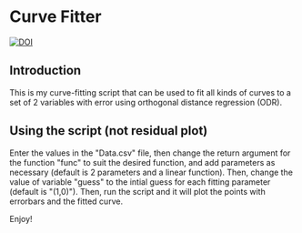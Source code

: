 # Curve Fitter
[![DOI](https://zenodo.org/badge/284038535.svg)](https://zenodo.org/badge/latestdoi/284038535)
## Introduction
This is my curve-fitting script that can be used to fit all kinds of curves to a set of 2 variables with error using orthogonal distance regression (ODR).
## Using the script (not residual plot)
Enter the values in the "Data.csv" file, then change the return argument for the function "func" to suit the desired function, and add parameters as necessary (default is 2 parameters and a linear function). Then, change the value of variable "guess" to the intial guess for each fitting parameter (default is "(1,0)").
Then, run the script and it will plot the points with errorbars and the fitted curve.

Enjoy!
